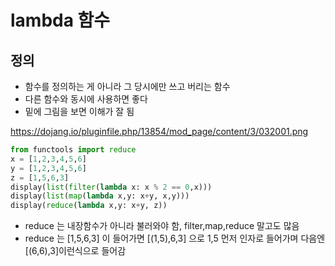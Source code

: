 # lambda 함수

## 정의

- 함수를 정의하는 게 아니라 그 당시에만 쓰고 버리는 함수
- 다른 함수와 동시에 사용하면 좋다
- 밑에 그림을 보면 이해가 잘 됨

https://dojang.io/pluginfile.php/13854/mod_page/content/3/032001.png

```python
from functools import reduce
x = [1,2,3,4,5,6]
y = [1,2,3,4,5,6]
z = [1,5,6,3]
display(list(filter(lambda x: x % 2 == 0,x)))
display(list(map(lambda x,y: x+y, x,y)))
display(reduce(lambda x,y: x+y, z))
```

- reduce 는 내장함수가 아니라 불러와야 함, filter,map,reduce 말고도 많음
- reduce 는 [1,5,6,3] 이 들어가면 [(1,5),6,3] 으로 1,5 먼저 인자로 들어가며 다음엔 [(6,6),3]이런식으로 들어감

